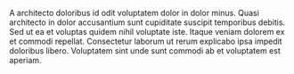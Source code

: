 A architecto doloribus id odit voluptatem dolor in dolor minus. Quasi architecto in dolor accusantium sunt cupiditate suscipit temporibus debitis. Sed ut ea et voluptas quidem nihil voluptate iste. Itaque veniam dolorem ex et commodi repellat. Consectetur laborum ut rerum explicabo ipsa impedit doloribus libero. Voluptatem sint unde sunt commodi ab et voluptatem est aperiam.